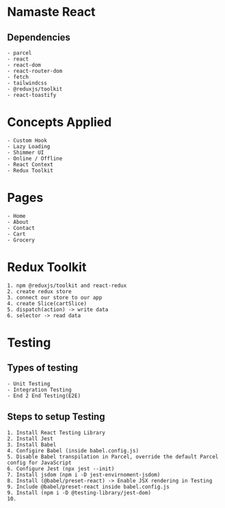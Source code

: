 # Namaste React

## Dependencies

    - parcel
    - react
    - react-dom
    - react-router-dom
    - fetch
    - tailwindcss
    - @reduxjs/toolkit
    - react-toastify

# Concepts Applied

    - Custom Hook
    - Lazy Loading
    - Shimmer UI
    - Online / Offline
    - React Context
    - Redux Toolkit

# Pages

    - Home
    - About
    - Contact
    - Cart
    - Grocery

# Redux Toolkit

    1. npm @reduxjs/toolkit and react-redux
    2. create redux store
    3. connect our store to our app
    4. create Slice(cartSlice)
    5. dispatch(action) -> write data
    6. selector -> read data

# Testing

## Types of testing

    - Unit Testing
    - Integration Testing
    - End 2 End Testing(E2E)

## Steps to setup Testing

    1. Install React Testing Library
    2. Install Jest
    3. Install Babel
    4. Configire Babel (inside babel.config.js)
    5. Disable Babel transpilation in Parcel, override the default Parcel config for JavaScript
    6. Configure Jest (npx jest --init)
    7. Install jsdom (npm i -D jest-envirnoment-jsdom)
    8. Install (@babel/preset-react) -> Enable JSX rendering in Testing
    9. Include @babel/preset-react inside babel.config.js
    9. Install (npm i -D @testing-library/jest-dom)
    10.
